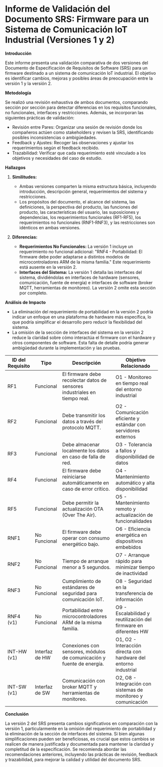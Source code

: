 #   Informe de Validación del Documento SRS: Firmware para un Sistema de Comunicación IoT Industrial (Versiones 1 y 2)

**Introducción**

Este informe presenta una validación comparativa de dos versiones del Documento de Especificación de Requisitos de Software (SRS) para un firmware destinado a un sistema de comunicación IoT industrial. El objetivo es identificar cambios, mejoras y posibles áreas de preocupación entre la versión 1 y la versión 2.

**Metodología**

Se realizó una revisión exhaustiva de ambos documentos, comparando sección por sección para detectar diferencias en los requisitos funcionales, no funcionales, interfaces y restricciones. Además, se incorporan las siguientes prácticas de validación:

* Revisión entre Pares: Organizar una sesión de revisión donde los compañeros actúen como stakeholders y revisen la SRS, identificando posibles inconsistencias o ambigüedades.
* Feedback y Ajustes: Recoger las observaciones y ajustar los requerimientos según el feedback recibido.
* Trazabilidad: Verificar que cada requerimiento esté vinculado a los objetivos y necesidades del caso de estudio.

**Hallazgos**

1.  **Similitudes:**

    * Ambas versiones comparten la misma estructura básica, incluyendo introducción, descripción general, requerimientos del sistema y restricciones.
    * Los propósitos del documento, el alcance del sistema, las definiciones, la perspectiva del producto, las funciones del producto, las características del usuario, las suposiciones y dependencias, los requerimientos funcionales (RF1-RF5), los requerimientos no funcionales (RNF1-RNF3), y las restricciones son idénticos en ambas versiones.

2.  **Diferencias:**

    * **Requerimientos No Funcionales:** La versión 1 incluye un requerimiento no funcional adicional: "RNF4 - Portabilidad: El firmware debe poder adaptarse a distintos modelos de microcontroladores ARM de la misma familia." Este requerimiento está ausente en la versión 2.
    * **Interfaces del Sistema:** La versión 1 detalla las interfaces del sistema, dividiéndolas en interfaces de hardware (sensores, comunicación, fuente de energía) e interfaces de software (broker MQTT, herramientas de monitoreo). La versión 2 omite esta sección por completo.

**Análisis de Impacto**

* La eliminación del requerimiento de portabilidad en la versión 2 podría indicar un enfoque en una plataforma de hardware más específica, lo que podría simplificar el desarrollo pero reducir la flexibilidad del sistema.
* La omisión de la sección de interfaces del sistema en la versión 2 reduce la claridad sobre cómo interactúa el firmware con el hardware y otros componentes de software. Esta falta de detalle podría generar ambigüedad durante la implementación y las pruebas.

| ID del Requisito | Tipo               | Descripción                                                                 | Objetivo Relacionado                                               |
|------------------|--------------------|-----------------------------------------------------------------------------|--------------------------------------------------------------------|
| RF1              | Funcional          | El firmware debe recolectar datos de sensores industriales en tiempo real. | O1 - Monitoreo en tiempo real del entorno industrial               |
| RF2              | Funcional          | Debe transmitir los datos a través del protocolo MQTT.                      | O2 - Comunicación eficiente y estándar con servidores externos     |
| RF3              | Funcional          | Debe almacenar localmente los datos en caso de falla de red.               | O3 - Tolerancia a fallos y disponibilidad de datos                 |
| RF4              | Funcional          | El firmware debe reiniciarse automáticamente en caso de error crítico.     | O4 - Mantenimiento automático y alta disponibilidad                |
| RF5              | Funcional          | Debe permitir la actualización OTA (Over The Air).                         | O5 - Mantenimiento remoto y actualización de funcionalidades       |
| RNF1             | No Funcional       | El firmware debe operar con consumo energético bajo.                       | O6 - Eficiencia energética en dispositivos embebidos               |
| RNF2             | No Funcional       | Tiempo de arranque menor a 5 segundos.                                     | O7 - Arranque rápido para minimizar tiempo de inactividad          |
| RNF3             | No Funcional       | Cumplimiento de estándares de seguridad para comunicación IoT.            | O8 - Seguridad en la transferencia de información                  |
| RNF4 (v1)        | No Funcional       | Portabilidad entre microcontroladores ARM de la misma familia.             | O9 - Escalabilidad y reutilización del firmware en diferentes HW   |
| INT-HW (v1)      | Interfaz de HW     | Conexiones con sensores, módulos de comunicación y fuente de energía.      | O1, O2 - Interacción directa con hardware del entorno industrial   |
| INT-SW (v1)      | Interfaz de SW     | Comunicación con broker MQTT y herramientas de monitoreo.                  | O2, O8 - Integración con sistemas de monitoreo y comunicación      |


**Conclusión**

La versión 2 del SRS presenta cambios significativos en comparación con la versión 1, particularmente en la omisión del requerimiento de portabilidad y la eliminación de la sección de interfaces del sistema. Si bien algunas simplificaciones pueden ser beneficiosas, es crucial que estos cambios se realicen de manera justificada y documentada para mantener la claridad y completitud de la especificación. Se recomienda abordar las recomendaciones anteriores, incluyendo las prácticas de revisión, feedback y trazabilidad, para mejorar la calidad y utilidad del documento SRS.

